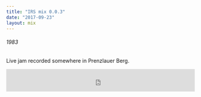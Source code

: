 ```yaml
---
title: "IRS mix 0.0.3"
date: "2017-09-23"
layout: mix
---
```

###### 1983    

Live jam recorded somewhere in Prenzlauer Berg.

<iframe width="100%" height="60" src="https://www.mixcloud.com/widget/iframe/?hide_cover=1&hide_artwork=1&autplay=1&mini=1&light=1&feed=%2F198319831983%2Fhi-fi-for-imaginary-radio-stations%2F" frameborder="0" ></iframe>
